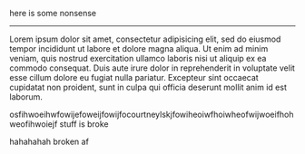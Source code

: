 here is some nonsense

---

Lorem ipsum dolor sit amet, consectetur adipisicing elit, sed do eiusmod tempor incididunt ut labore et dolore magna aliqua. Ut enim ad minim veniam, quis nostrud exercitation ullamco laboris nisi ut aliquip ex ea commodo consequat. Duis aute irure dolor in reprehenderit in voluptate velit esse cillum dolore eu fugiat nulla pariatur. Excepteur sint occaecat cupidatat non proident, sunt in culpa qui officia deserunt mollit anim id est laborum.

osfihwoeihwfowijefoweijfowijfocourtneylskjfowiheoiwfhoiwheofwijwoeifhohweofihwoiejf
stuff is broke

hahahahah
broken af
